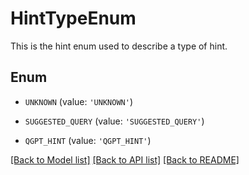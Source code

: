 # HintTypeEnum

This is the hint enum used to describe a type of hint.

## Enum

* `UNKNOWN` (value: `'UNKNOWN'`)

* `SUGGESTED_QUERY` (value: `'SUGGESTED_QUERY'`)

* `QGPT_HINT` (value: `'QGPT_HINT'`)

[[Back to Model list]](../README.md#documentation-for-models) [[Back to API list]](../README.md#documentation-for-api-endpoints) [[Back to README]](../README.md)


